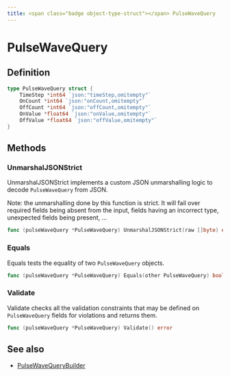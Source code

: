 ```yaml
---
title: <span class="badge object-type-struct"></span> PulseWaveQuery
---
```

# <span class="badge object-type-struct"></span> PulseWaveQuery

## Definition

```go
type PulseWaveQuery struct {
    TimeStep *int64 `json:"timeStep,omitempty"`
    OnCount *int64 `json:"onCount,omitempty"`
    OffCount *int64 `json:"offCount,omitempty"`
    OnValue *float64 `json:"onValue,omitempty"`
    OffValue *float64 `json:"offValue,omitempty"`
}
```
## Methods

### <span class="badge object-method"></span> UnmarshalJSONStrict

UnmarshalJSONStrict implements a custom JSON unmarshalling logic to decode `PulseWaveQuery` from JSON.

Note: the unmarshalling done by this function is strict. It will fail over required fields being absent from the input, fields having an incorrect type, unexpected fields being present, …

```go
func (pulseWaveQuery *PulseWaveQuery) UnmarshalJSONStrict(raw []byte) error
```

### <span class="badge object-method"></span> Equals

Equals tests the equality of two `PulseWaveQuery` objects.

```go
func (pulseWaveQuery *PulseWaveQuery) Equals(other PulseWaveQuery) bool
```

### <span class="badge object-method"></span> Validate

Validate checks all the validation constraints that may be defined on `PulseWaveQuery` fields for violations and returns them.

```go
func (pulseWaveQuery *PulseWaveQuery) Validate() error
```

## See also

 * <span class="badge builder"></span> [PulseWaveQueryBuilder](./builder-PulseWaveQueryBuilder.md)
